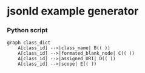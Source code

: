 # jsonld example generator








### Python script

```mermaid
graph class_dict
    A[class_id] -->|class_name| B(( ))
    A[class_id] -->|formated_blank_node| C(( ))
    A[class_id] -->|assigned_URI| D(( ))
    A[class_id] -->|scope| E(( ))
```
